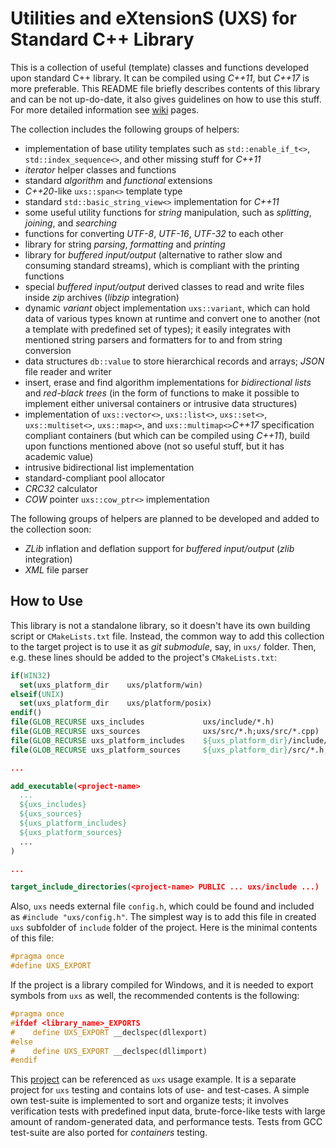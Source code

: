# Utilities and eXtensionS (UXS) for Standard C++ Library

This is a collection of useful (template) classes and functions developed upon standard C++ library.
It can be compiled using *C++11*, but *C++17* is more preferable.  This README file briefly
describes contents of this library and can be not up-do-date, it also gives guidelines on how to use
this stuff.  For more detailed information see [wiki](https://github.com/gbuzykin/uxs/wiki)
pages.

The collection includes the following groups of helpers:

- implementation of base utility templates such as `std::enable_if_t<>`, `std::index_sequence<>`,
  and other missing stuff for *С++11*
- *iterator* helper classes and functions
- standard *algorithm* and *functional* extensions
- *C++20*-like `uxs::span<>` template type
- standard `std::basic_string_view<>` implementation for *C++11*
- some useful utility functions for *string* manipulation, such as *splitting*, *joining*, and
  *searching*
- functions for converting *UTF-8*, *UTF-16*, *UTF-32* to each other
- library for string *parsing*, *formatting* and *printing*
- library for *buffered input/output* (alternative to rather slow and consuming standard streams),
  which is compliant with the printing functions
- special *buffered input/output* derived classes to read and write files inside *zip* archives
  (*libzip* integration)
- dynamic *variant* object implementation `uxs::variant`, which can hold data of various types
  known at runtime and convert one to another (not a template with predefined set of types); it
  easily integrates with mentioned string parsers and formatters for to and from string conversion
- data structures `db::value` to store hierarchical records and arrays; *JSON* file reader and writer
- insert, erase and find algorithm implementations for *bidirectional lists* and *red-black trees*
  (in the form of functions to make it possible to implement either universal containers or
  intrusive data structures)
- implementation of `uxs::vector<>`, `uxs::list<>`, `uxs::set<>`, `uxs::multiset<>`,
  `uxs::map<>`, and `uxs::multimap<>`*С++17* specification compliant containers (but which can be
  compiled using *С++11*), build upon functions mentioned above (not so useful stuff, but it has
  academic value)
- intrusive bidirectional list implementation
- standard-compliant pool allocator
- *CRC32* calculator
- *COW* pointer `uxs::cow_ptr<>` implementation

The following groups of helpers are planned to be developed and added to the collection soon:

- *ZLib* inflation and deflation support for *buffered input/output* (*zlib* integration)
- *XML* file parser

## How to Use

This library is not a standalone library, so it doesn't have its own building script or
`CMakeLists.txt` file.  Instead, the common way to add this collection to the target project is to
use it as *git submodule*, say, in `uxs/` folder.  Then, e.g.  these lines should be added to
the project's `CMakeLists.txt`:

```cmake
if(WIN32)
  set(uxs_platform_dir    uxs/platform/win)
elseif(UNIX)
  set(uxs_platform_dir    uxs/platform/posix)
endif()
file(GLOB_RECURSE uxs_includes             uxs/include/*.h)
file(GLOB_RECURSE uxs_sources              uxs/src/*.h;uxs/src/*.cpp)
file(GLOB_RECURSE uxs_platform_includes    ${uxs_platform_dir}/include/*.h)
file(GLOB_RECURSE uxs_platform_sources     ${uxs_platform_dir}/src/*.h;${uxs_platform_dir}/src/*.cpp)

...

add_executable(<project-name>
  ...
  ${uxs_includes}
  ${uxs_sources}
  ${uxs_platform_includes}
  ${uxs_platform_sources}
  ...
)

...

target_include_directories(<project-name> PUBLIC ... uxs/include ...)


```

Also, `uxs` needs external file `config.h`, which could be found and included as
`#include "uxs/config.h"`.  The simplest way is to add this file in created `uxs` subfolder of
`include` folder of the project.  Here is the minimal contents of this file:

```cpp
#pragma once
#define UXS_EXPORT
```

If the project is a library compiled for Windows, and it is needed to export symbols from `uxs`
as well, the recommended contents is the following:

```cpp
#pragma once
#ifdef <library_name>_EXPORTS
#    define UXS_EXPORT __declspec(dllexport)
#else
#    define UXS_EXPORT __declspec(dllimport)
#endif
```

This [project](https://github.com/gbuzykin/uxs-tests) can be referenced as `uxs` usage
example.  It is a separate project for `uxs` testing and contains lots of use- and test-cases.
A simple own test-suite is implemented to sort and organize tests; it involves verification tests
with predefined input data, brute-force-like tests with large amount of random-generated data, and
performance tests.  Tests from GCC test-suite are also ported for *containers* testing.
